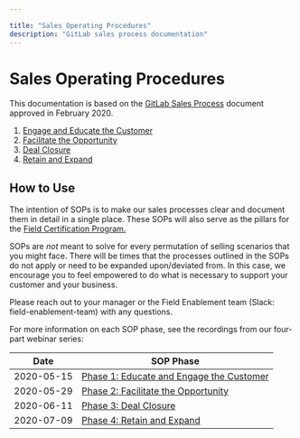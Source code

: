 ```yaml
---

title: "Sales Operating Procedures"
description: "GitLab sales process documentation"
---
```








# Sales Operating Procedures

This documentation is based on the [GitLab Sales Process](https://docs.google.com/spreadsheets/d/1ISe3kb5bIbUKxo8lSYQlU-OddgfRgZgl9D0Y5CJ1iew/edit#gid=901742865) document approved in February 2020.

1. [Engage and Educate the Customer](https://about.gitlab.com/handbook/sales/sales-operating-procedures/engage-and-educate-the-customer)
1. [Facilitate the Opportunity](https://about.gitlab.com/handbook/sales/sales-operating-procedures/facilitate-the-opportunity)
1. [Deal Closure](https://about.gitlab.com/handbook/sales/sales-operating-procedures/deal-closure)
1. [Retain and Expand](https://about.gitlab.com/handbook/sales/sales-operating-procedures/retain-and-expand)

## How to Use

The intention of SOPs is to make our sales processes clear and document them in detail in a single place. These SOPs will also serve as the pillars for the [Field Certification Program.](https://about.gitlab.com/handbook/sales/training/field-certification/)

SOPs are *not* meant to solve for every permutation of selling scenarios that you might face. There will be times that the processes outlined in the SOPs do not apply or need to be expanded upon/deviated from. In this case, we encourage you to feel empowered to do what is necessary to support your customer and your business.

Please reach out to your manager or the Field Enablement team (Slack: field-enablement-team) with any questions.

For more information on each SOP phase, see the recordings from our four-part webinar series:

| Date | SOP Phase |
| ------ | ------ |
| 2020-05-15 | [Phase 1: Educate and Engage the Customer](https://www.youtube.com/watch?v=FsHzfxMy0jw) |
| 2020-05-29 | [Phase 2: Facilitate the Opportunity](https://www.youtube.com/watch?v=LQOES-oXLvQ) |
| 2020-06-11 | [Phase 3: Deal Closure](https://www.youtube.com/watch?v=Va4Ih5Tj89Q) |
| 2020-07-09 | [Phase 4: Retain and Expand](https://www.youtube.com/watch?v=aiiHttbbVc4) |
